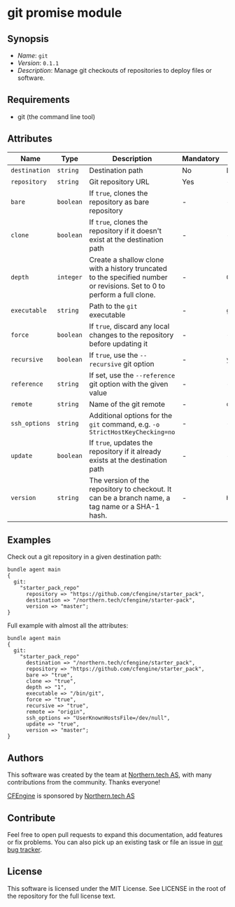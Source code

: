 # git promise module

## Synopsis

* *Name*: `git`
* *Version*: `0.1.1`
* *Description*: Manage git checkouts of repositories to deploy files or software.

## Requirements

* git (the command line tool)

## Attributes

| Name | Type | Description| Mandatory | Default |
| --- | --- | --- | --- | --- |
| `destination` | `string` | Destination path | No | Promiser |
| `repository` | `string` | Git repository URL | Yes | - |
| `bare` | `boolean` | If `true`, clones the repository as bare repository | - | - |
| `clone` | `boolean` | If `true`, clones the repository if it doesn't exist at the destination path | - | - |
| `depth` | `integer` | Create a shallow clone with a history truncated to the specified number or revisions. Set to 0 to perform a full clone. | - | `0` |
| `executable` | `string` | Path to the `git` executable | - | `git` |
| `force` | `boolean` | If `true`, discard any local changes to the repository before updating it | - | - |
| `recursive` | `boolean` | If `true`, use the `--recursive` git option | - | `yes` |
| `reference` | `string` | If set, use the `--reference` git option with the given value | - | - |
| `remote` | `string` | Name of the git remote | - | `origin` |
| `ssh_options` | `string` | Additional options for the `git` command, e.g. `-o StrictHostKeyChecking=no` | - | - |
| `update` | `boolean` | If `true`, updates the repository if it already exists at the destination path | - | - |
| `version` | `string` | The version of the repository to checkout. It can be a branch name, a tag name or a SHA-1 hash. | - | `HEAD` |

## Examples

Check out a git repository in a given destination path:

```cfengine3
bundle agent main
{
  git:
    "starter_pack_repo"
      repository => "https://github.com/cfengine/starter_pack",
      destination => "/northern.tech/cfengine/starter-pack",
      version => "master";
}
```

Full example with almost all the attributes:

```cfengine3
bundle agent main
{
  git:
    "starter_pack_repo"
      destination => "/northern.tech/cfengine/starter_pack",
      repository => "https://github.com/cfengine/starter_pack",
      bare => "true",
      clone => "true",
      depth => "1",
      executable => "/bin/git",
      force => "true",
      recursive => "true",
      remote => "origin",
      ssh_options => "UserKnownHostsFile=/dev/null",
      update => "true",
      version => "master";
}
```

## Authors

This software was created by the team at [Northern.tech AS](https://northern.tech), with many contributions from the community. Thanks everyone!

[CFEngine](https://cfengine.com) is sponsored by [Northern.tech AS](https://northern.tech)

## Contribute

Feel free to open pull requests to expand this documentation, add features or fix problems.
You can also pick up an existing task or file an issue in [our bug tracker](https://tracker.mender.io/issues/).

## License

This software is licensed under the MIT License. See LICENSE in the root of the repository for the full license text.

